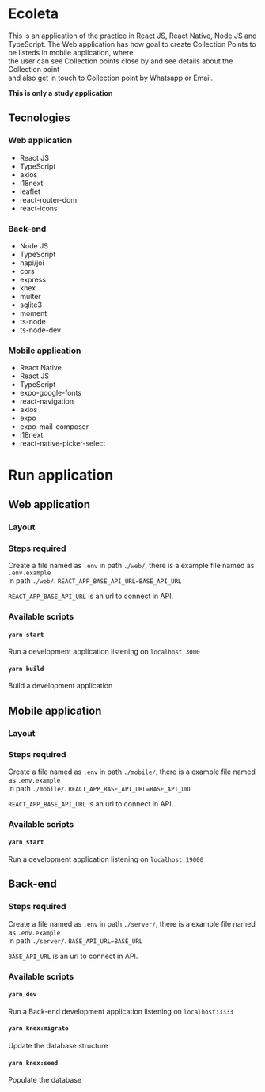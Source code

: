 # Ecoleta  
This is an application of the practice in React JS, React Native, Node JS and TypeScript.
The Web application has how goal to create Collection Points to be listeds in mobile application, where  
the user can see Collection points close by and see details about the Collection point  
and also get in touch to Collection point by Whatsapp or Email.

**This is only a study application**
  
## Tecnologies  
### Web application  
* React JS  
* TypeScript  
* axios  
* i18next  
* leaflet  
* react-router-dom  
* react-icons  

### Back-end  
* Node JS  
* TypeScript  
* hapi/joi  
* cors  
* express  
* knex  
* multer  
* sqlite3  
* moment  
* ts-node  
* ts-node-dev  
  
### Mobile application  
* React Native
* React JS  
* TypeScript  
* expo-google-fonts  
* react-navigation  
* axios  
* expo  
* expo-mail-composer  
* i18next  
* react-native-picker-select  
  
# Run application  
  
## Web application  
### Layout  
  
  
### Steps required  
Create a file named as `.env` in path `./web/`, there is a example file named as `.env.example`  
in path `./web/`.
```REACT_APP_BASE_API_URL=BASE_API_URL```  
  
`REACT_APP_BASE_API_URL` is an url to connect in API.  
  
### Available scripts  
#### `yarn start`  
Run a development application listening on `localhost:3000`  
  
#### `yarn build`  
Build a development application  
  
## Mobile application  
### Layout  
  
### Steps required  
Create a file named as `.env` in path `./mobile/`, there is a example file named as `.env.example`  
in path `./mobile/`.
```REACT_APP_BASE_API_URL=BASE_API_URL```  
  
`REACT_APP_BASE_API_URL` is an url to connect in API.  
  
### Available scripts  
#### `yarn start`  
Run a development application listening on `localhost:19000`  
  
## Back-end
### Steps required  
Create a file named as `.env` in path `./server/`, there is a example file named as `.env.example`  
in path `./server/`.
```BASE_API_URL=BASE_URL```  
  
`BASE_API_URL` is an url to connect in API.

### Available scripts  
#### `yarn dev`  
Run a Back-end development application listening on `localhost:3333`  
  
#### `yarn knex:migrate`  
Update the database structure  
  
#### `yarn knex:seed`  
Populate the database  

